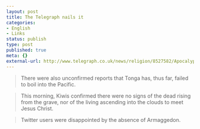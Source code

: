 ```yaml
---
layout: post
title: The Telegraph nails it
categories:
- English
- Links
status: publish
type: post
published: true
meta: {}
external-url: http://www.telegraph.co.uk/news/religion/8527582/Apocalypse-not-right-now-Rapture-end-of-world-fails-to-materialise.html
---
```

> There were also unconfirmed reports that Tonga has, thus far, failed to boil into the Pacific.

> This morning, Kiwis confirmed there were no signs of the dead rising from the grave, nor of the living ascending into the clouds to meet Jesus Christ.

> Twitter users were disappointed by the absence of Armaggedon.
